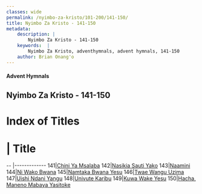 ```yaml
---
classes: wide
permalink: /nyimbo-za-kristo/101-200/141-150/
title: Nyimbo Za Kristo - 141-150
metadata:
    description: |
        Nyimbo Za Kristo - 141-150
    keywords:  |
        Nyimbo Za Kristo, adventhymnals, advent hymnals, 141-150
    author: Brian Onang'o
---
```


#### Advent Hymnals
## Nyimbo Za Kristo - 141-150

# Index of Titles
# | Title                        
-- |-------------
141|[Chini Ya Msalaba](/nyimbo-za-kristo/101-200/141-150/Chini-Ya-Msalaba)
142|[Nasikia Sauti Yako](/nyimbo-za-kristo/101-200/141-150/Nasikia-Sauti-Yako)
143|[Naamini](/nyimbo-za-kristo/101-200/141-150/Naamini)
144|[Ni Wako Bwana](/nyimbo-za-kristo/101-200/141-150/Ni-Wako-Bwana)
145|[Namtaka Bwana Yesu](/nyimbo-za-kristo/101-200/141-150/Namtaka-Bwana-Yesu)
146|[Twae Wangu Uzima](/nyimbo-za-kristo/101-200/141-150/Twae-Wangu-Uzima)
147|[Uishi Ndani Yangu](/nyimbo-za-kristo/101-200/141-150/Uishi-Ndani-Yangu)
148|[Univute Karibu](/nyimbo-za-kristo/101-200/141-150/Univute-Karibu)
149|[Kuwa Wake Yesu](/nyimbo-za-kristo/101-200/141-150/Kuwa-Wake-Yesu)
150|[Hacha, Maneno Mabaya Yasitoke](/nyimbo-za-kristo/101-200/141-150/Hacha,-Maneno-Mabaya-Yasitoke)